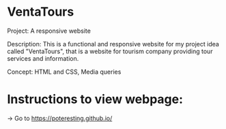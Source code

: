 # VentaTours

Project: A responsive website 

Description: This is a functional and responsive website for my project idea called "VentaTours", that is a website for tourism company providing tour services and information.

Concept: HTML and CSS, Media queries

# Instructions to view webpage:
-> Go to https://poteresting.github.io/
